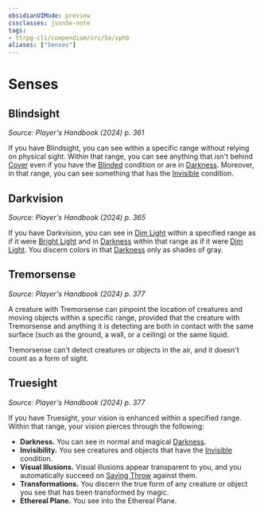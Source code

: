 ```yaml
---
obsidianUIMode: preview
cssclasses: json5e-note
tags:
- ttrpg-cli/compendium/src/5e/xphb
aliases: ["Senses"]
---
```

# Senses

## Blindsight
_Source: Player's Handbook (2024) p. 361_

If you have Blindsight, you can see within a specific range without relying on physical sight. Within that range, you can see anything that isn't behind [Cover](3-Compendium/rules/variant-rules/cover-xphb.md) even if you have the [Blinded](3-Compendium/rules/conditions.md#Blinded) condition or are in [Darkness](3-Compendium/rules/variant-rules/darkness-xphb.md). Moreover, in that range, you can see something that has the [Invisible](3-Compendium/rules/conditions.md#Invisible) condition.

## Darkvision
_Source: Player's Handbook (2024) p. 365_

If you have Darkvision, you can see in [Dim Light](3-Compendium/rules/variant-rules/dim-light-xphb.md) within a specified range as if it were [Bright Light](3-Compendium/rules/variant-rules/bright-light-xphb.md) and in [Darkness](3-Compendium/rules/variant-rules/darkness-xphb.md) within that range as if it were [Dim Light](3-Compendium/rules/variant-rules/dim-light-xphb.md). You discern colors in that [Darkness](3-Compendium/rules/variant-rules/darkness-xphb.md) only as shades of gray.

## Tremorsense
_Source: Player's Handbook (2024) p. 377_

A creature with Tremorsense can pinpoint the location of creatures and moving objects within a specific range, provided that the creature with Tremorsense and anything it is detecting are both in contact with the same surface (such as the ground, a wall, or a ceiling) or the same liquid.

Tremorsense can't detect creatures or objects in the air, and it doesn't count as a form of sight.

## Truesight
_Source: Player's Handbook (2024) p. 377_

If you have Truesight, your vision is enhanced within a specified range. Within that range, your vision pierces through the following:

- **Darkness.** You can see in normal and magical [Darkness](3-Compendium/rules/variant-rules/darkness-xphb.md).  
- **Invisibility.** You see creatures and objects that have the [Invisible](3-Compendium/rules/conditions.md#Invisible) condition.  
- **Visual Illusions.** Visual illusions appear transparent to you, and you automatically succeed on [Saving Throw](3-Compendium/rules/variant-rules/saving-throw-xphb.md) against them.  
- **Transformations.** You discern the true form of any creature or object you see that has been transformed by magic.  
- **Ethereal Plane.** You see into the Ethereal Plane.